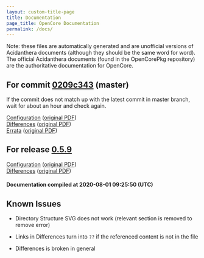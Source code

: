 ```yaml
---
layout: custom-title-page
title: Documentation
page_title: OpenCore Documentation
permalink: /docs/
---
```

Note: these files are automatically generated and are unofficial versions of Acidanthera documents (although they should be the same word for word). The official Acidanthera documents (found in the OpenCorePkg repository) are the authoritative documentation for OpenCore.

## For commit [0209c343](https://github.com/acidanthera/OpenCorePkg/tree/0209c3434a4e9a297565c13008e78ebb43c5e5ad) (master)

If the commit does not match up with the latest commit in master branch, wait for about an hour and check again.

[Configuration](latest/Configuration.html) ([original PDF](https://github.com/acidanthera/OpenCorePkg/blob/0209c3434a4e9a297565c13008e78ebb43c5e5ad/Docs/Configuration.pdf))
<br>
[Differences](latest/Differences.html) ([original PDF](https://github.com/acidanthera/OpenCorePkg/blob/0209c3434a4e9a297565c13008e78ebb43c5e5ad/Docs/Differences/Differences.pdf))
<br>
[Errata](latest/Errata.html) ([original PDF](https://github.com/acidanthera/OpenCorePkg/blob/0209c3434a4e9a297565c13008e78ebb43c5e5ad/Docs/Errata/Errata.pdf))

## For release [0.5.9](https://github.com/acidanthera/OpenCorePkg/tree/0.5.9)

[Configuration](release/Configuration.html) ([original PDF](https://github.com/acidanthera/OpenCorePkg/blob/0.5.9/Docs/Configuration.pdf))
<br>
[Differences](release/Differences.html) ([original PDF](https://github.com/acidanthera/OpenCorePkg/blob/0.5.9/Docs/Differences/Differences.pdf))

#### Documentation compiled at 2020-08-01 09:25:50 (UTC)

## Known Issues

* Directory Structure SVG does not work (relevant section is removed to remove error)

* Links in Differences turn into `??` if the referenced content is not in the file

* Differences is broken in general
